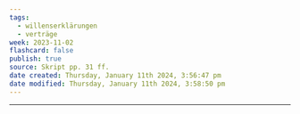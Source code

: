 ```yaml
---
tags:
  - willenserklärungen
  - verträge
week: 2023-11-02
flashcard: false
publish: true
source: Skript pp. 31 ff.
date created: Thursday, January 11th 2024, 3:56:47 pm
date modified: Thursday, January 11th 2024, 3:58:50 pm
---
```

***
